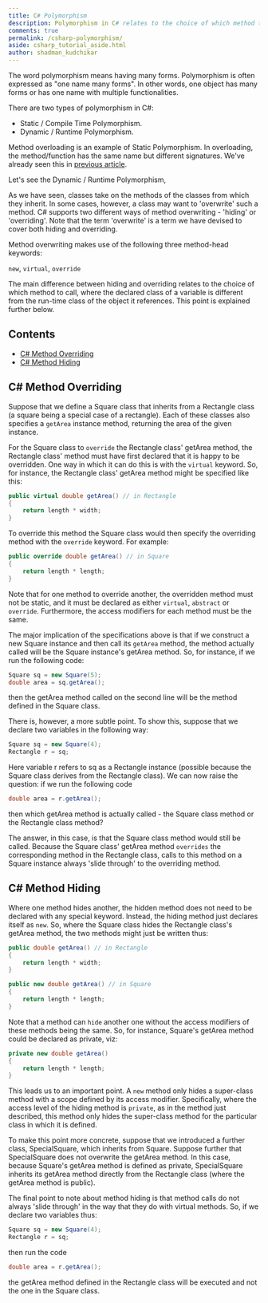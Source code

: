 ```yaml
---
title: C# Polymorphism 
description: Polymorphism in C# relates to the choice of which method to call, where the declared class of a variable is different from the run-time class of the object it references. In this tutorial, you will learn about - inheritance polymorphism and runtime polymorphism in c#.
comments: true
permalink: /csharp-polymorphism/
aside: csharp_tutorial_aside.html
author: shadman_kudchikar
---
```


The word polymorphism means having many forms. Polymorphism is often expressed as "one name many forms". In other words, one object has many forms or has one name with multiple functionalities.

There are two types of polymorphism in C#:

- Static / Compile Time Polymorphism.
- Dynamic / Runtime Polymorphism.

Method overloading is an example of Static Polymorphism. In overloading, the method/function has the same name but different signatures. We've already seen this in [previous article](/csharp-methods/#c-method-overloading).

Let's see the Dynamic / Runtime Polymorphism,

As we have seen, classes take on the methods of the classes from which they inherit. In some cases, however, a class may want to 'overwrite' such a method. C# supports two different ways of method overwriting - 'hiding' or 'overriding'. Note that the term 'overwrite' is a term we have devised to cover both hiding and overriding.

Method overwriting makes use of the following three method-head keywords:

`new`, `virtual`, `override`

The main difference between hiding and overriding relates to the choice of which method to call, where the declared class of a variable is different from the run-time class of the object it references. This point is explained further below.


## Contents
- [C\# Method Overriding](#c-method-overriding)
- [C\# Method Hiding](#c-method-hiding)

## C\# Method Overriding

Suppose that we define a Square class that inherits from a Rectangle class (a square being a special case of a rectangle). Each of these classes also specifies a `getArea` instance method, returning the area of the given instance.

For the Square class to `override` the Rectangle class' getArea method, the Rectangle class' method must have first declared that it is happy to be overridden. One way in which it can do this is with the `virtual` keyword. So, for instance, the Rectangle class' getArea method might be specified like this:

```cs
public virtual double getArea() // in Rectangle
{
	return length * width;
}
```


To override this method the Square class would then specify the overriding method with the `override` keyword. For example:

```cs
public override double getArea() // in Square
{
    return length * length;
}
```


Note that for one method to override another, the overridden method must not be static, and it must be declared as either `virtual`, `abstract` or `override`. Furthermore, the access modifiers for each method must be the same.

The major implication of the specifications above is that if we construct a new Square instance and then call its `getArea` method, the method actually called will be the Square instance's getArea method. So, for instance, if we run the following code:

```cs
Square sq = new Square(5);
double area = sq.getArea();
```

then the getArea method called on the second line will be the method defined in the Square class.

There is, however, a more subtle point. To show this, suppose that we declare two variables in the following way:

```cs
Square sq = new Square(4);
Rectangle r = sq;
```

Here variable r refers to sq as a Rectangle instance (possible because the Square class derives from the Rectangle class). We can now raise the question: if we run the following code

```cs
double area = r.getArea();
```

then which getArea method is actually called - the Square class method or the Rectangle class method?

The answer, in this case, is that the Square class method would still be called. Because the Square class' getArea method `overrides` the corresponding method in the Rectangle class, calls to this method on a Square instance always 'slide through' to the overriding method.

## C\# Method Hiding
Where one method hides another, the hidden method does not need to be declared with any special keyword. Instead, the hiding method just declares itself as `new`. So, where the Square class hides the Rectangle class's getArea method, the two methods might just be written thus:

```cs
public double getArea() // in Rectangle
{
    return length * width;
}

public new double getArea() // in Square
{
    return length * length;
}
```


Note that a method can `hide` another one without the access modifiers of these methods being the same. So, for instance, Square's getArea method could be declared as private, viz:

```cs
private new double getArea()
{
    return length * length;
}
```


This leads us to an important point. A `new` method only hides a super-class method with a scope defined by its access modifier. Specifically, where the access level of the hiding method is `private`, as in the method just described, this method only hides the super-class method for the particular class in which it is defined.

To make this point more concrete, suppose that we introduced a further class, SpecialSquare, which inherits from Square. Suppose further that SpecialSquare does not overwrite the getArea method. In this case, because Square's getArea method is defined as private, SpecialSquare inherits its getArea method directly from the Rectangle class (where the getArea method is public).

The final point to note about method hiding is that method calls do not always 'slide through' in the way that they do with virtual methods. So, if we declare two variables thus:

```cs
Square sq = new Square(4);
Rectangle r = sq;
```

then run the code

```cs
double area = r.getArea();
```

the getArea method defined in the Rectangle class will be executed and not the one in the Square class.